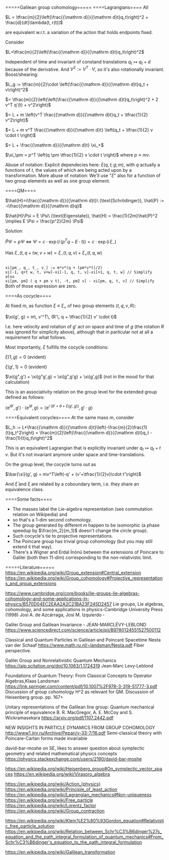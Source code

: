 =====Galilean group cohomology=====
====Lagrangians====
All

$L = \tfrac{m}{2}\left(\frac{{\mathrm d}}{{\mathrm d}t}q_t\right)^2 + \frac{d}{dt}\lambda(t, r(t))$

are equivalent w.r.t. a variation of the action that holds endpoints fixed.

Consider

$L=\tfrac{m}{2}\left(\frac{{\mathrm d}}{{\mathrm d}t}q_t\right)^2$

Independent of time and invariant of constand translations $q_t\mapsto q_t+d$ because
of the derivative. And $V^2:=V^T\cdot V$, so it's also rotationally invariant.
Boost/shearing:

$L_g := \tfrac{m}{2}\cdot \left(\frac{{\mathrm d}}{{\mathrm d}t}q_t + v\right)^2$

$= \tfrac{m}{2}\left(\left(\frac{{\mathrm d}}{{\mathrm d}t}q_t\right)^2 + 2 v^T q'(t) + v^2\right)$

$= L + m \left(v^T \frac{{\mathrm d}}{{\mathrm d}t}q_t + \tfrac{1}{2} v^2\right)$

$= L + m v^T \frac{{\mathrm d}}{{\mathrm d}t} \left(q_t + \tfrac{1}{2} v \cdot t \right)$

$= L + \frac{{\mathrm d}}{{\mathrm d}t} \xi_+$

$\xi_\pm = p^T \left(q \pm \tfrac{1}{2} v \cdot t \right)$ where $p\equiv mv$.

Abuse of notation: Explicit dependecies here: $\xi(q, t; g; m)$, with $q$ actually a functions of $t$, the
values of which are being acted upon by a transformation.
More abuse of notation: We'll use "$\xi$" also for a function of two group elements as well as one group element.

====QM====

$\hat{H}=i\frac{{\mathrm d}}{{\mathrm d}t}\ (\text{Schrödinger}), \hat{P} := -i\frac{{\mathrm d}}{{\mathrm d}q}$

$\hat{H}\Psi = E \Psi\ (\text{Eigenstate}), \hat{H} = \frac{1}{2m}\hat{P}^2 \implies E \Psi = \frac{p^2}{2m} \Psi$

Solution

$\hat{P}\Psi = p \Psi\ \Longleftrightarrow\ \Psi = c\cdot\exp(i\,(p^Tq-E\cdot t)) = c\cdot\exp(i\,\xi_-)$

Has
$\xi_-(t, q+tw, v+w) = \xi_-(t, q, v) + \xi_+(t, q, w)$

<code>
xi[pm_, q_, t_, v_] := m*v*(q + (pm*v*t)/2)
xi[-1, q+t w, t, v+w]-xi[-1, q, t, v]-xi[+1, q, t, w] // Simplify
also
xi[pm, pm2 ( q + pm v t), -t, pm2 v] - xi[pm, q, t, v] // Simplify
</code>
Both of those expression are zero.

====As cocycle====

At fixed $m$, as function $\xi \equiv \xi_+$ of two group elements $\langle t, q, v, R \rangle$:

$\xi(g', g) = m\, v'^T\, (R'\, q + \tfrac{1}{2} v' \cdot t)$

I.e. here velocity and rotation of $g'$ act on space and time of $g$
(the rotation $R$ was ignored for simplicity above),
although that in paritcular not at all a requirement for what follows.

Most importantly, $\xi$ fulfills the cocycle conditions:

$\xi(1, g)=0$ (evident)

$\xi(g', 1)=0$ (evident)

$\xi(g",g') + \xi(g"g',g) = \xi(g",g'g) + \xi(g',g)$ (not in the mood for that calculation)

This is an associativity relation on the group level for the extended group defined as follows:

$\langle {\mathrm e}^{i\theta'}, g' \rangle \cdot \langle {\mathrm e}^{i\theta}, g \rangle = \langle {\mathrm e}^{i\ \left(\theta'+\theta+\xi(g', g)\right)}, g'\cdot g \rangle$

====Equivalent cocycles====
At the same mass $m$, consider

$L_h := L+\frac{{\mathrm d}}{{\mathrm d}t}\left(-\frac{m}{2}\frac{1}{t}q_t^2\right) = \frac{m}{2}\left(\frac{{\mathrm d}}{{\mathrm d}t}q_t - \frac{1}{t}q_t\right)^2$

This is an equivalent Lagrangian that is explicitly invariant under $q_t\mapsto q_t+t\,v$. But it's not invariant anymore under space and time-translations.

On the group level, the cocycle turns out as

$\bar{\xi}(g', g) = mv^T\left(-q' + (v'+\tfrac{1}{2}v)\cdot t'\right)$

And $\bar{\xi}$ and $\xi$ are related by a coboundary term, i.e. they share an equivalence class.

====Some facts====
* The masses label the Lie-algebra representation (see commutation relation on Wikipedia) and
* so that's a 1-dim second cohomology.
* The group generated by different $m$ happen to be isomorphic (a phase speedup by $\frac{m_2}{m_1}$ doesn't change the circle group).
* Such cocycle's tie to projective representations.
* The Poincare group has trivial group cohomology (but you may still extend it that way).
* There's a Wigner and Erdal İnönü between the extensions of Poincare to Galilei (both then 11-dim) corresponding to the non-relativistic limit.

=====Literature=====
https://en.wikipedia.org/wiki/Group_extension#Central_extension
https://en.wikipedia.org/wiki/Group_cohomology#Projective_representations_and_group_extensions

https://www.cambridge.org/core/books/lie-groups-lie-algebras-cohomology-and-some-applications-in-physics/B570D04EC2EAA2A2C21BA23F245D2457
Lie groups, Lie algebras, cohomology, and some applications in physics-Cambridge University Press (1998)
Josi A. de Azcárraga, Josi M. Izquierdo -

Galilei Group and Galilean Invariance - JEAN-MARCLÉVY-LEBLOND
https://www.sciencedirect.com/science/article/pii/B9780124551527500112

Classical and Quantum Particles in Galilean and Poincaré Spacetime
Nesta van der Schaaf
https://www.math.ru.nl/~landsman/Nesta.pdf
Fiber perspective.

Galilei Group and Nonrelativistic Quantum Mechanics
https://aip.scitation.org/doi/10.1063/1.1724319
Jean‐Marc Levy‐Leblond

Foundations of Quantum Theory: From Classical Concepts to Operator Algebras,Klaas Landsman
https://link.springer.com/content/pdf/10.1007%2F978-3-319-51777-3.pdf
Discussion of group cohomology H^2 as relevant for QM. Discussion of Heisenberg group.
pp. 167+

Unitary representations of the Galilean line group: Quantum mechanical principle of equivalence
B. R. MacGregor, A. E. McCoy and S. Wickramasekara
https://arxiv.org/pdf/1107.2442.pdf

NEW INSIGHTS IN PARTICLE DYNAMICS FROM GROUP COHOMOLOGY
http://www1.jinr.ru/Archive/Pepan/v-33-7/16.pdf
Semi-classical theory with Poincare-Cartan forms made invariable

david-bar-moshe on SE, likes to answer question about symplectic geometry and
related mathematical physics concepts
https://physics.stackexchange.com/users/2190/david-bar-moshe

https://en.wikipedia.org/wiki/Heisenberg_group#On_symplectic_vector_spaces
https://en.wikipedia.org/wiki/Virasoro_algebra

https://en.wikipedia.org/wiki/Action_(physics)
https://en.wikipedia.org/wiki/Principle_of_least_action
https://en.wikipedia.org/wiki/Lagrangian_mechanics#Non-uniqueness
https://en.wikipedia.org/wiki/Free_particle
https://en.wikipedia.org/wiki/Lorentz_factor
https://en.wikipedia.org/wiki/Group_contraction

https://en.wikipedia.org/wiki/Klein%E2%80%93Gordon_equation#Relativistic_free_particle_solution
https://en.wikipedia.org/wiki/Relation_between_Schr%C3%B6dinger%27s_equation_and_the_path_integral_formulation_of_quantum_mechanics#From_Schr%C3%B6dinger's_equation_to_the_path_integral_formulation

https://en.wikipedia.org/wiki/Galilean_transformation
